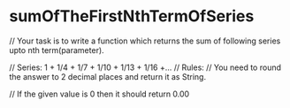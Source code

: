 # sumOfTheFirstNthTermOfSeries
// Your task is to write a function which returns the sum of following series upto nth term(parameter).

// Series: 1 + 1/4 + 1/7 + 1/10 + 1/13 + 1/16 +...
// Rules:
// You need to round the answer to 2 decimal places and return it as String.

// If the given value is 0 then it should return 0.00
